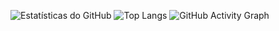 ![Estatísticas do GitHub](https://github-readme-stats.vercel.app/api?username=MClaraFerreira5&show_icons=true&theme=algolia)
![Top Langs](https://github-readme-stats.vercel.app/api/top-langs/?username=MClaraFerreira5)
![GitHub Activity Graph](https://github-readme-activity-graph.vercel.app/graph?username=MClaraFerreira5&theme=react-dark)
